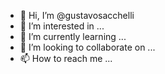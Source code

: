 - 👋 Hi, I’m @gustavosacchelli
- 👀 I’m interested in ...
- 🌱 I’m currently learning ...
- 💞️ I’m looking to collaborate on ...
- 📫 How to reach me ...

<!---
gustavosacchelli/gustavosacchelli is a ✨ special ✨ repository because its `README.md` (this file) appears on your GitHub profile.
You can click the Preview link to take a look at your changes.
--->
